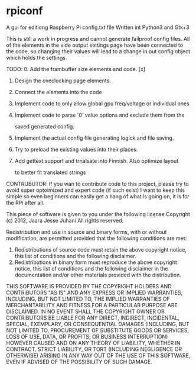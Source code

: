 rpiconf
=======

A gui for editiong Raspberry Pi config.txt file
Written int Python3 and Gtk+3

This is still a work in progress and cannot generate failproof config files.
All of the elements in the vide output settings page have been connected to
the code, so changing their values will lead to a change in out config
object which holds the settings.

TODO:
0. Add the frambuffer size elements and code. [x]

1. Design the oveclocking page elements.

2. Connect the elements into the code

3. Implement code to only allow global gpu freq/voltage or individual ones

4. Implement code to parse '0' value options and exclude them from the

   saved generated config.

5. Implement the actual config file generating logick and file saving.

6. Try to preload the existing values into their places.

7. Add gettext support and trnalsate into Finnish. Also optimize layout

   to better fit translated strings

CONTRUBUTOR: If you wan to contribute code to this project, please try to
avoid super optoimized and expert code (if such exist) I want to keep this
simple so even beginners can easily get a hang of what is going on, it is
for the RPi after all.

This piece of software is given to you under the following license
Copyright (c) 2012, Jaara Jesse Juhani
All rights reserved.

Redistribution and use in source and binary forms, with or without
modification, are permitted provided that the following conditions are met: 

1. Redistributions of source code must retain the above copyright notice, this
   list of conditions and the following disclaimer. 
2. Redistributions in binary form must reproduce the above copyright notice,
   this list of conditions and the following disclaimer in the documentation
   and/or other materials provided with the distribution. 

THIS SOFTWARE IS PROVIDED BY THE COPYRIGHT HOLDERS AND CONTRIBUTORS "AS IS" AND
ANY EXPRESS OR IMPLIED WARRANTIES, INCLUDING, BUT NOT LIMITED TO, THE IMPLIED
WARRANTIES OF MERCHANTABILITY AND FITNESS FOR A PARTICULAR PURPOSE ARE
DISCLAIMED. IN NO EVENT SHALL THE COPYRIGHT OWNER OR CONTRIBUTORS BE LIABLE FOR
ANY DIRECT, INDIRECT, INCIDENTAL, SPECIAL, EXEMPLARY, OR CONSEQUENTIAL DAMAGES
(INCLUDING, BUT NOT LIMITED TO, PROCUREMENT OF SUBSTITUTE GOODS OR SERVICES;
LOSS OF USE, DATA, OR PROFITS; OR BUSINESS INTERRUPTION) HOWEVER CAUSED AND
ON ANY THEORY OF LIABILITY, WHETHER IN CONTRACT, STRICT LIABILITY, OR TORT
(INCLUDING NEGLIGENCE OR OTHERWISE) ARISING IN ANY WAY OUT OF THE USE OF THIS
SOFTWARE, EVEN IF ADVISED OF THE POSSIBILITY OF SUCH DAMAGE.
